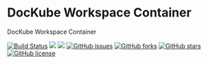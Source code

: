 # DocKube Workspace Container
DocKube Workspace Container

[![Build Status](https://travis-ci.org/dockube/dockube-workspace.svg?branch=master)](https://travis-ci.org/dockube/dockube-workspace) [![](https://images.microbadger.com/badges/image/dockube/dockube-workspace:16.04.svg)](https://microbadger.com/images/dockube/dockube-workspace:16.04 "Layers") [![](https://images.microbadger.com/badges/version/dockube/dockube-workspace:16.04.svg)](https://microbadger.com/images/dockube/dockube-workspace:16.04 "Version") [![GitHub issues](https://img.shields.io/github/issues/dockube/dockube-workspace.svg)](https://github.com/dockube/dockube-workspace/issues) [![GitHub forks](https://img.shields.io/github/forks/dockube/dockube-workspace.svg)](https://github.com/dockube/dockube-workspace/network) [![GitHub stars](https://img.shields.io/github/stars/dockube/dockube-workspace.svg)](https://github.com/dockube/dockube-workspace/stargazers) [![GitHub license](https://img.shields.io/badge/license-Apache-blue.svg)](https://raw.githubusercontent.com/dockube/dockube-workspace/master/LICENSE)
